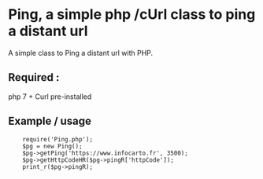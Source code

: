 # Ping, a simple php /cUrl class to ping a distant url 
   
A simple class to Ping a distant url with PHP.

## Required : 

php 7 + Curl pre-installed  

## Example / usage
        require('Ping.php');
        $pg = new Ping();
        $pg->getPing('https://www.infocarto.fr', 3500);
        $pg->getHttpCodeHR($pg->pingR['httpCode']);   
        print_r($pg->pingR);     